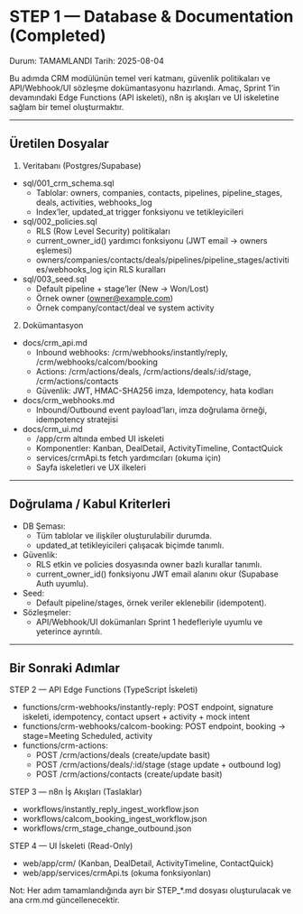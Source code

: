 # STEP 1 — Database & Documentation (Completed)

Durum: TAMAMLANDI
Tarih: 2025-08-04

Bu adımda CRM modülünün temel veri katmanı, güvenlik politikaları ve API/Webhook/UI sözleşme dokümantasyonu hazırlandı. Amaç, Sprint 1’in devamındaki Edge Functions (API iskeleti), n8n iş akışları ve UI iskeletine sağlam bir temel oluşturmaktır.

---

## Üretilen Dosyalar

1) Veritabanı (Postgres/Supabase)
- sql/001_crm_schema.sql
  - Tablolar: owners, companies, contacts, pipelines, pipeline_stages, deals, activities, webhooks_log
  - Index’ler, updated_at trigger fonksiyonu ve tetikleyicileri
- sql/002_policies.sql
  - RLS (Row Level Security) politikaları
  - current_owner_id() yardımcı fonksiyonu (JWT email -> owners eşlemesi)
  - owners/companies/contacts/deals/pipelines/pipeline_stages/activities/webhooks_log için RLS kuralları
- sql/003_seed.sql
  - Default pipeline + stage’ler (New -> Won/Lost)
  - Örnek owner (owner@example.com)
  - Örnek company/contact/deal ve system activity

2) Dokümantasyon
- docs/crm_api.md
  - Inbound webhooks: /crm/webhooks/instantly/reply, /crm/webhooks/calcom/booking
  - Actions: /crm/actions/deals, /crm/actions/deals/:id/stage, /crm/actions/contacts
  - Güvenlik: JWT, HMAC-SHA256 imza, Idempotency, hata kodları
- docs/crm_webhooks.md
  - Inbound/Outbound event payload’ları, imza doğrulama örneği, idempotency stratejisi
- docs/crm_ui.md
  - /app/crm altında embed UI iskeleti
  - Komponentler: Kanban, DealDetail, ActivityTimeline, ContactQuick
  - services/crmApi.ts fetch yardımcıları (okuma için)
  - Sayfa iskeletleri ve UX ilkeleri

---

## Doğrulama / Kabul Kriterleri

- DB Şeması:
  - Tüm tablolar ve ilişkiler oluşturulabilir durumda.
  - updated_at tetikleyicileri çalışacak biçimde tanımlı.
- Güvenlik:
  - RLS etkin ve policies dosyasında owner bazlı kurallar tanımlı.
  - current_owner_id() fonksiyonu JWT email alanını okur (Supabase Auth uyumlu).
- Seed:
  - Default pipeline/stages, örnek veriler eklenebilir (idempotent).
- Sözleşmeler:
  - API/Webhook/UI dokümanları Sprint 1 hedefleriyle uyumlu ve yeterince ayrıntılı.

---

## Bir Sonraki Adımlar

STEP 2 — API Edge Functions (TypeScript İskeleti)
- functions/crm-webhooks/instantly-reply: POST endpoint, signature iskeleti, idempotency, contact upsert + activity + mock intent
- functions/crm-webhooks/calcom-booking: POST endpoint, booking -> stage=Meeting Scheduled, activity
- functions/crm-actions:
  - POST /crm/actions/deals (create/update basit)
  - POST /crm/actions/deals/:id/stage (stage update + outbound log)
  - POST /crm/actions/contacts (create/update basit)

STEP 3 — n8n İş Akışları (Taslaklar)
- workflows/instantly_reply_ingest_workflow.json
- workflows/calcom_booking_ingest_workflow.json
- workflows/crm_stage_change_outbound.json

STEP 4 — UI İskeleti (Read-Only)
- web/app/crm/ (Kanban, DealDetail, ActivityTimeline, ContactQuick)
- web/app/services/crmApi.ts (okuma fonksiyonları)

Not: Her adım tamamlandığında ayrı bir STEP_*.md dosyası oluşturulacak ve ana crm.md güncellenecektir.
